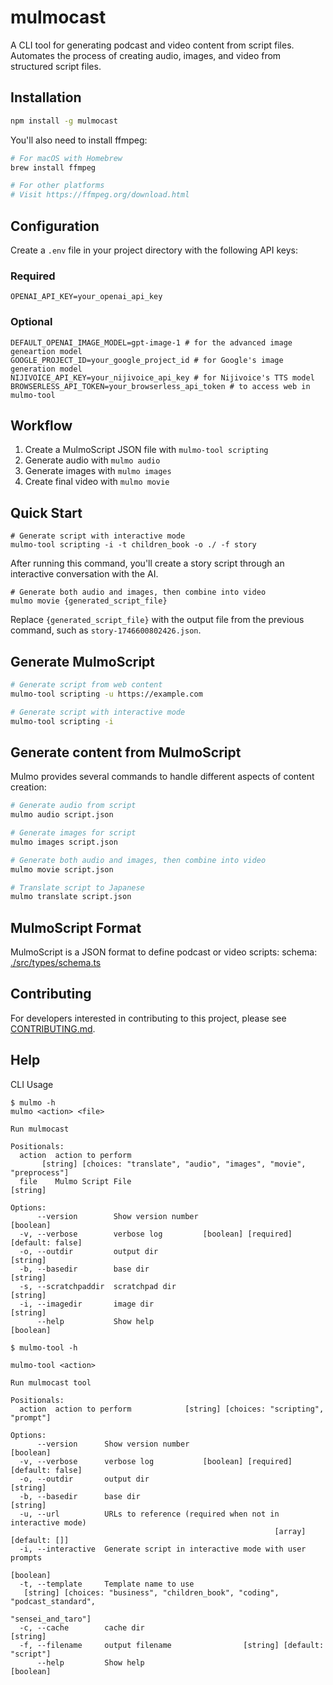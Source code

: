 # mulmocast

A CLI tool for generating podcast and video content from script files. Automates the process of creating audio, images, and video from structured script files.

## Installation

```bash
npm install -g mulmocast
```

You'll also need to install ffmpeg:
```bash
# For macOS with Homebrew
brew install ffmpeg

# For other platforms
# Visit https://ffmpeg.org/download.html
```

## Configuration

Create a `.env` file in your project directory with the following API keys:

### Required
```
OPENAI_API_KEY=your_openai_api_key
```
### Optional
```
DEFAULT_OPENAI_IMAGE_MODEL=gpt-image-1 # for the advanced image geneartion model
GOOGLE_PROJECT_ID=your_google_project_id # for Google's image generation model
NIJIVOICE_API_KEY=your_nijivoice_api_key # for Nijivoice's TTS model
BROWSERLESS_API_TOKEN=your_browserless_api_token # to access web in mulmo-tool
```

## Workflow

1. Create a MulmoScript JSON file with `mulmo-tool scripting`
2. Generate audio with `mulmo audio`
3. Generate images with `mulmo images` 
4. Create final video with `mulmo movie`

## Quick Start

```
# Generate script with interactive mode
mulmo-tool scripting -i -t children_book -o ./ -f story
```
After running this command, you'll create a story script through an interactive conversation with the AI.

```
# Generate both audio and images, then combine into video
mulmo movie {generated_script_file}
```
Replace `{generated_script_file}` with the output file from the previous command, such as `story-1746600802426.json`.

## Generate MulmoScript

```bash
# Generate script from web content
mulmo-tool scripting -u https://example.com

# Generate script with interactive mode
mulmo-tool scripting -i
```

## Generate content from MulmoScript

Mulmo provides several commands to handle different aspects of content creation:

```bash
# Generate audio from script
mulmo audio script.json

# Generate images for script
mulmo images script.json

# Generate both audio and images, then combine into video
mulmo movie script.json

# Translate script to Japanese
mulmo translate script.json
```

## MulmoScript Format

MulmoScript is a JSON format to define podcast or video scripts:
schema: [./src/types/schema.ts](./src/types/schema.ts)


## Contributing

For developers interested in contributing to this project, please see [CONTRIBUTING.md](./CONTRIBUTING.md).

## Help

CLI Usage

```
$ mulmo -h
mulmo <action> <file>

Run mulmocast

Positionals:
  action  action to perform
       [string] [choices: "translate", "audio", "images", "movie", "preprocess"]
  file    Mulmo Script File                                             [string]

Options:
      --version        Show version number                             [boolean]
  -v, --verbose        verbose log         [boolean] [required] [default: false]
  -o, --outdir         output dir                                       [string]
  -b, --basedir        base dir                                         [string]
  -s, --scratchpaddir  scratchpad dir                                   [string]
  -i, --imagedir       image dir                                        [string]
      --help           Show help                                       [boolean]

```

```
$ mulmo-tool -h

mulmo-tool <action>

Run mulmocast tool

Positionals:
  action  action to perform            [string] [choices: "scripting", "prompt"]

Options:
      --version      Show version number                               [boolean]
  -v, --verbose      verbose log           [boolean] [required] [default: false]
  -o, --outdir       output dir                                         [string]
  -b, --basedir      base dir                                           [string]
  -u, --url          URLs to reference (required when not in interactive mode)
                                                           [array] [default: []]
  -i, --interactive  Generate script in interactive mode with user prompts
                                                                       [boolean]
  -t, --template     Template name to use
   [string] [choices: "business", "children_book", "coding", "podcast_standard",
                                                              "sensei_and_taro"]
  -c, --cache        cache dir                                          [string]
  -f, --filename     output filename                [string] [default: "script"]
      --help         Show help                                         [boolean]
```

